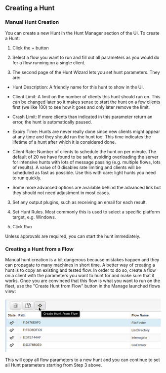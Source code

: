 ## Creating a Hunt

### Manual Hunt Creation ###

You can create a new Hunt in the Hunt Manager section of the UI. To
create a Hunt:

1. Click the + button

2. Select a flow you want to run and fill out all parameters as you would do for a flow running on a single client.

3. The second page of the Hunt Wizard lets you set hunt parameters. They are:
- Hunt Description: A friendly name for this hunt to show in the UI.
- Client Limit: A limit on the number of clients this hunt should run on. This can be changed later so it makes sense to start the hunt on a few clients first (we like 100) to see how it goes and only later remove the limit.
- Crash Limit: If more clients than indicated in this parameter return an error, the hunt is automatically paused.
- Expiry Time: Hunts are never really done since new clients might appear at any time and they should run the hunt too. This time indicates the lifetime of a hunt after which it is considered done.
- Client Rate: Number of clients to schedule the hunt on per minute. The default of 20 we have found to be safe, avoiding overloading the server for intensive hunts with lots of message passing (e.g. multiple flows, lots of results). A value of 0 disables rate limiting and clients will be scheduled as fast as possible. Use this with care: light hunts you need to run quickly.

- Some more advanced options are available behind the advanced link but they should not need adjustment in most cases.

3.  Set any output plugins, such as receiving an email for each result.

5.  Set Hunt Rules. Most commonly this is used to select a specific platform target, e.g. Windows.

6.  Click Run

Unless approvals are required, you can start the hunt immediately.

### Creating a Hunt from a Flow ###

Manual hunt creation is a bit dangerous because mistakes happen and they can propagate to many machines in short time. A better way of creating a hunt is to copy an existing and tested flow. In order to do so, create a flow on a client with the parameters you want to hunt for and make sure that it works. Once you are convinced that this flow is what you want to run on the fleet, use the "Create Hunt from Flow" button in the Manage launched flows view:

![Hunt for a flow button](../../images/create_hunt_from_flow.png "Create hunt from flow button")

This will copy all flow parameters to a new hunt and you can continue to set all Hunt parameters starting from Step 3 above.
